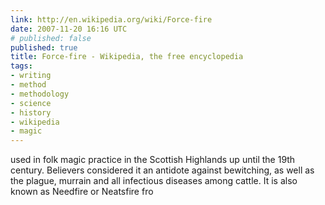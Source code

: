 ```yaml
---
link: http://en.wikipedia.org/wiki/Force-fire
date: 2007-11-20 16:16 UTC
# published: false
published: true
title: Force-fire - Wikipedia, the free encyclopedia
tags:
- writing
- method
- methodology
- science
- history
- wikipedia
- magic
---
```


used in folk magic practice in the Scottish Highlands up until the 19th century. Believers considered it an antidote against bewitching, as well as the plague, murrain and all infectious diseases among cattle. It is also known as Needfire or Neatsfire fro
